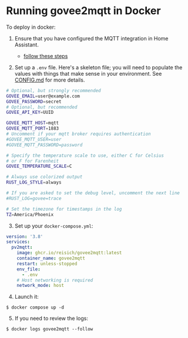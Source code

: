# Running govee2mqtt in Docker

To deploy in docker:

1. Ensure that you have configured the MQTT integration in Home Assistant.

    * [follow these steps](https://www.home-assistant.io/integrations/mqtt/#configuration)

2. Set up a `.env` file.  Here's a skeleton file; you will need to populate
   the values with things that make sense in your environment.
   See [CONFIG.md](CONFIG.md) for more details.

```bash
# Optional, but strongly recommended
GOVEE_EMAIL=user@example.com
GOVEE_PASSWORD=secret
# Optional, but recommended
GOVEE_API_KEY=UUID

GOVEE_MQTT_HOST=mqtt
GOVEE_MQTT_PORT=1883
# Uncomment if your mqtt broker requires authentication
#GOVEE_MQTT_USER=user
#GOVEE_MQTT_PASSWORD=password

# Specify the temperature scale to use, either C for Celsius
# or F for Farenheit
GOVEE_TEMPERATURE_SCALE=C

# Always use colorized output
RUST_LOG_STYLE=always

# If you are asked to set the debug level, uncomment the next line
#RUST_LOG=govee=trace

# Set the timezone for timestamps in the log
TZ=America/Phoenix
```

3. Set up your `docker-compose.yml`:

```yaml
version: '3.8'
services:
  pv2mqtt:
    image: ghcr.io/reisich/govee2mqtt:latest
    container_name: govee2mqtt
    restart: unless-stopped
    env_file:
      - .env
    # Host networking is required
    network_mode: host
```

4. Launch it:

```console
$ docker compose up -d
```

5. If you need to review the logs:

```console
$ docker logs govee2mqtt --follow
```

